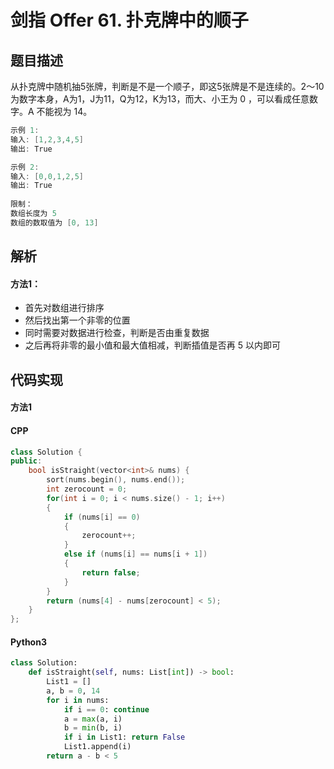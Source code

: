 # 剑指 Offer 61. 扑克牌中的顺子


## 题目描述
从扑克牌中随机抽5张牌，判断是不是一个顺子，即这5张牌是不是连续的。2～10为数字本身，A为1，J为11，Q为12，K为13，而大、小王为 0 ，可以看成任意数字。A 不能视为 14。

```c
示例 1:
输入: [1,2,3,4,5]
输出: True

示例 2:
输入: [0,0,1,2,5]
输出: True
 
限制：
数组长度为 5 
数组的数取值为 [0, 13]
```


## 解析
#### 方法1：
- 首先对数组进行排序
- 然后找出第一个非零的位置
- 同时需要对数据进行检查，判断是否由重复数据
- 之后再将非零的最小值和最大值相减，判断插值是否再 5 以内即可



## 代码实现
#### 方法1
#### CPP
```C++
class Solution {
public:
    bool isStraight(vector<int>& nums) {
        sort(nums.begin(), nums.end());
        int zerocount = 0;
        for(int i = 0; i < nums.size() - 1; i++)
        {
            if (nums[i] == 0)
            {
                zerocount++;
            }
            else if (nums[i] == nums[i + 1])
            {
                return false;
            }
        }
        return (nums[4] - nums[zerocount] < 5);
    }
};
```
#### Python3
```python
class Solution:
    def isStraight(self, nums: List[int]) -> bool:
        List1 = []
        a, b = 0, 14
        for i in nums:
            if i == 0: continue
            a = max(a, i)
            b = min(b, i)
            if i in List1: return False
            List1.append(i)
        return a - b < 5
```